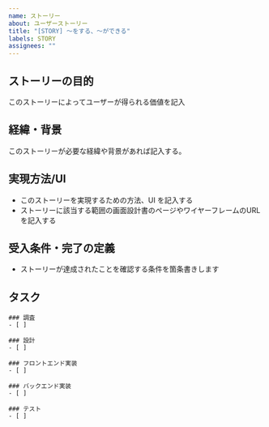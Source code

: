 ```yaml
---
name: ストーリー
about: ユーザーストーリー
title: "[STORY] 〜をする、〜ができる"
labels: STORY
assignees: ""
---
```


## ストーリーの目的

このストーリーによってユーザーが得られる価値を記入

## 経緯・背景

このストーリーが必要な経緯や背景があれば記入する。

## 実現方法/UI

- このストーリーを実現するための方法、UI を記入する
- ストーリーに該当する範囲の画面設計書のページやワイヤーフレームのURLを記入する

## 受入条件・完了の定義

- ストーリーが達成されたことを確認する条件を箇条書きします

## タスク

```[tasklist]
### 調査
- [ ] 
```

```[tasklist]
### 設計
- [ ]
```

```[tasklist]
### フロントエンド実装
- [ ]
```

```[tasklist]
### バックエンド実装
- [ ]
```

```[tasklist]
### テスト
- [ ]
```
